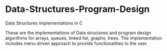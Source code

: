# Data-Structures-Program-Design
Data Structures implementations in C

These are the implementations of Data structures and program design algorithms for arrays, queues, linked list, graphs, trees. The implementation includes menu driven approach to provide functionalities to the user.
